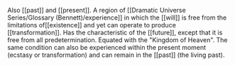 Also [[past]] and [[present]]. A region of [[Dramatic Universe Series/Glossary (Bennett)/experience]] in which the [[will]] is free from the limitations of[[existence]] and yet can operate to produce [[transformation]]. Has the characteristic of the [[future]], except that it is free from all predetermination. Equated with the "Kingdom of Heaven". The same condition can also be experienced within the present moment (ecstasy or transformation) and can remain in the [[past]] (the living past).
